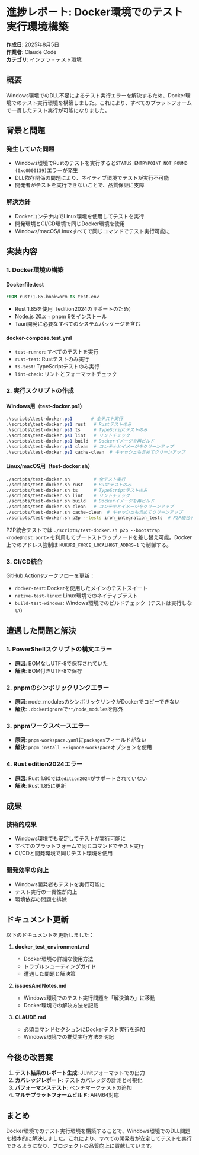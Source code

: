 # 進捗レポート: Docker環境でのテスト実行環境構築

**作成日**: 2025年8月5日  
**作業者**: Claude Code  
**カテゴリ**: インフラ・テスト環境

## 概要

Windows環境でのDLL不足によるテスト実行エラーを解決するため、Docker環境でのテスト実行環境を構築しました。これにより、すべてのプラットフォームで一貫したテスト実行が可能になりました。

## 背景と問題

### 発生していた問題
- Windows環境でRustのテストを実行すると`STATUS_ENTRYPOINT_NOT_FOUND (0xc0000139)`エラーが発生
- DLL依存関係の問題により、ネイティブ環境でテストが実行不可能
- 開発者がテストを実行できないことで、品質保証に支障

### 解決方針
- Dockerコンテナ内でLinux環境を使用してテストを実行
- 開発環境とCI/CD環境で同じDocker環境を使用
- Windows/macOS/Linuxすべてで同じコマンドでテスト実行可能に

## 実装内容

### 1. Docker環境の構築

#### Dockerfile.test
```dockerfile
FROM rust:1.85-bookworm AS test-env
```
- Rust 1.85を使用（edition2024のサポートのため）
- Node.js 20.x + pnpm 9をインストール
- Tauri開発に必要なすべてのシステムパッケージを含む

#### docker-compose.test.yml
- `test-runner`: すべてのテストを実行
- `rust-test`: Rustテストのみ実行
- `ts-test`: TypeScriptテストのみ実行
- `lint-check`: リントとフォーマットチェック

### 2. 実行スクリプトの作成

#### Windows用（test-docker.ps1）
```powershell
.\scripts\test-docker.ps1       # 全テスト実行
.\scripts\test-docker.ps1 rust   # Rustテストのみ
.\scripts\test-docker.ps1 ts     # TypeScriptテストのみ
.\scripts\test-docker.ps1 lint   # リントチェック
.\scripts\test-docker.ps1 build  # Dockerイメージを再ビルド
.\scripts\test-docker.ps1 clean  # コンテナとイメージをクリーンアップ
.\scripts\test-docker.ps1 cache-clean  # キャッシュも含めてクリーンアップ
```

#### Linux/macOS用（test-docker.sh）
```bash
./scripts/test-docker.sh         # 全テスト実行
./scripts/test-docker.sh rust    # Rustテストのみ
./scripts/test-docker.sh ts      # TypeScriptテストのみ
./scripts/test-docker.sh lint    # リントチェック
./scripts/test-docker.sh build   # Dockerイメージを再ビルド
./scripts/test-docker.sh clean   # コンテナとイメージをクリーンアップ
./scripts/test-docker.sh cache-clean  # キャッシュも含めてクリーンアップ
./scripts/test-docker.sh p2p --tests iroh_integration_tests  # P2P統合テスト
```

P2P統合テストでは `./scripts/test-docker.sh p2p --bootstrap <node@host:port>` を利用してブートストラップノードを差し替え可能。Docker 上でのアドレス強制は `KUKURI_FORCE_LOCALHOST_ADDRS=1` で制御する。

### 3. CI/CD統合

GitHub Actionsワークフローを更新：
- `docker-test`: Dockerを使用したメインのテストスイート
- `native-test-linux`: Linux環境でのネイティブテスト
- `build-test-windows`: Windows環境でのビルドチェック（テストは実行しない）

## 遭遇した問題と解決

### 1. PowerShellスクリプトの構文エラー
- **原因**: BOMなしUTF-8で保存されていた
- **解決**: BOM付きUTF-8で保存

### 2. pnpmのシンボリックリンクエラー
- **原因**: node_modulesのシンボリックリンクがDockerでコピーできない
- **解決**: `.dockerignore`で`**/node_modules`を除外

### 3. pnpmワークスペースエラー
- **原因**: `pnpm-workspace.yaml`に`packages`フィールドがない
- **解決**: `pnpm install --ignore-workspace`オプションを使用

### 4. Rust edition2024エラー
- **原因**: Rust 1.80では`edition2024`がサポートされていない
- **解決**: Rust 1.85に更新

## 成果

### 技術的成果
- Windows環境でも安定してテストが実行可能に
- すべてのプラットフォームで同じコマンドでテスト実行
- CI/CDと開発環境で同じテスト環境を使用

### 開発効率の向上
- Windows開発者もテストを実行可能に
- テスト実行の一貫性が向上
- 環境依存の問題を排除

## ドキュメント更新

以下のドキュメントを更新しました：

1. **docker_test_environment.md**
   - Docker環境の詳細な使用方法
   - トラブルシューティングガイド
   - 遭遇した問題と解決策

2. **issuesAndNotes.md**
   - Windows環境でのテスト実行問題を「解決済み」に移動
   - Docker環境での解決方法を記載

3. **CLAUDE.md**
   - 必須コマンドセクションにDockerテスト実行を追加
   - Windows環境での推奨実行方法を明記

## 今後の改善案

1. **テスト結果のレポート生成**: JUnitフォーマットでの出力
2. **カバレッジレポート**: テストカバレッジの計測と可視化
3. **パフォーマンステスト**: ベンチマークテストの追加
4. **マルチプラットフォームビルド**: ARM64対応

## まとめ

Docker環境でのテスト実行環境を構築することで、Windows環境でのDLL問題を根本的に解決しました。これにより、すべての開発者が安定してテストを実行できるようになり、プロジェクトの品質向上に貢献しています。
